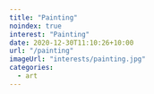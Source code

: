 ```yaml
---
title: "Painting"
noindex: true
interest: "Painting"
date: 2020-12-30T11:10:26+10:00
url: "/painting"
imageUrl: "interests/painting.jpg"
categories:
  - art
---
```


